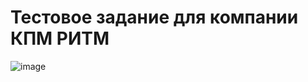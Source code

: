# Тестовое задание для компании КПМ РИТМ
![image](https://user-images.githubusercontent.com/54663137/174657111-076ba946-1464-4a3f-a15c-ef7eab2a4a70.png)
